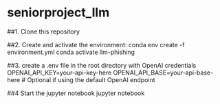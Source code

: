 # seniorproject_llm
##1. Clone this repository


##2. Create and activate the environment:
conda env create -f environment.yml
conda activate llm-phishing

##3. create a .env file in the root directory with OpenAI credentials
OPENAI_API_KEY=your-api-key-here
OPENAI_API_BASE=your-api-base-here  # Optional if using the default OpenAI endpoint

##4 Start the jupyter notebook
jupyter notebook
